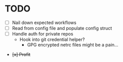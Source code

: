 # TODO

- [ ] Nail down expected workflows
- [ ] Read from config file and populate config struct
- [ ] Handle auth for private repos
  - Hook into git credential helper?
    - GPG encrypted netrc files might be a pain...
- <strike>[x] Profit</strike>
